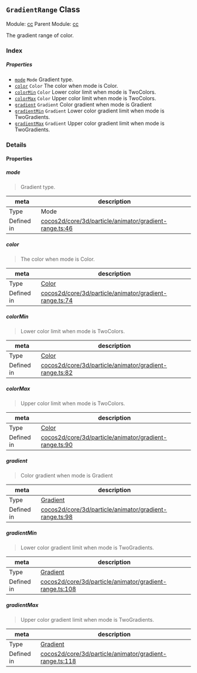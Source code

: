 ## `GradientRange` Class



Module: [cc](../modules/cc.md)
Parent Module: [cc](../modules/cc.md)


The gradient range of color.



### Index

##### Properties

  - [`mode`](#mode) `Mode` Gradient type.
  - [`color`](#color) `Color` The color when mode is Color.
  - [`colorMin`](#colormin) `Color` Lower color limit when mode is TwoColors.
  - [`colorMax`](#colormax) `Color` Upper color limit when mode is TwoColors.
  - [`gradient`](#gradient) `Gradient` Color gradient when mode is Gradient
  - [`gradientMin`](#gradientmin) `Gradient` Lower color gradient limit when mode is TwoGradients.
  - [`gradientMax`](#gradientmax) `Gradient` Upper color gradient limit when mode is TwoGradients.





### Details


#### Properties


##### mode

> Gradient type.

| meta | description |
|------|-------------|
| Type | Mode |
| Defined in | [cocos2d/core/3d/particle/animator/gradient-range.ts:46](https://github.com/cocos-creator/engine/blob/ca662e1d8c009e4c070be6fb12c55967f9cdd6f6/cocos2d/core/3d/particle/animator/gradient-range.ts#L46) |



##### color

> The color when mode is Color.

| meta | description |
|------|-------------|
| Type | <a href="../classes/Color.html" class="crosslink">Color</a> |
| Defined in | [cocos2d/core/3d/particle/animator/gradient-range.ts:74](https://github.com/cocos-creator/engine/blob/ca662e1d8c009e4c070be6fb12c55967f9cdd6f6/cocos2d/core/3d/particle/animator/gradient-range.ts#L74) |



##### colorMin

> Lower color limit when mode is TwoColors.

| meta | description |
|------|-------------|
| Type | <a href="../classes/Color.html" class="crosslink">Color</a> |
| Defined in | [cocos2d/core/3d/particle/animator/gradient-range.ts:82](https://github.com/cocos-creator/engine/blob/ca662e1d8c009e4c070be6fb12c55967f9cdd6f6/cocos2d/core/3d/particle/animator/gradient-range.ts#L82) |



##### colorMax

> Upper color limit when mode is TwoColors.

| meta | description |
|------|-------------|
| Type | <a href="../classes/Color.html" class="crosslink">Color</a> |
| Defined in | [cocos2d/core/3d/particle/animator/gradient-range.ts:90](https://github.com/cocos-creator/engine/blob/ca662e1d8c009e4c070be6fb12c55967f9cdd6f6/cocos2d/core/3d/particle/animator/gradient-range.ts#L90) |



##### gradient

> Color gradient when mode is Gradient

| meta | description |
|------|-------------|
| Type | <a href="../classes/Gradient.html" class="crosslink">Gradient</a> |
| Defined in | [cocos2d/core/3d/particle/animator/gradient-range.ts:98](https://github.com/cocos-creator/engine/blob/ca662e1d8c009e4c070be6fb12c55967f9cdd6f6/cocos2d/core/3d/particle/animator/gradient-range.ts#L98) |



##### gradientMin

> Lower color gradient limit when mode is TwoGradients.

| meta | description |
|------|-------------|
| Type | <a href="../classes/Gradient.html" class="crosslink">Gradient</a> |
| Defined in | [cocos2d/core/3d/particle/animator/gradient-range.ts:108](https://github.com/cocos-creator/engine/blob/ca662e1d8c009e4c070be6fb12c55967f9cdd6f6/cocos2d/core/3d/particle/animator/gradient-range.ts#L108) |



##### gradientMax

> Upper color gradient limit when mode is TwoGradients.

| meta | description |
|------|-------------|
| Type | <a href="../classes/Gradient.html" class="crosslink">Gradient</a> |
| Defined in | [cocos2d/core/3d/particle/animator/gradient-range.ts:118](https://github.com/cocos-creator/engine/blob/ca662e1d8c009e4c070be6fb12c55967f9cdd6f6/cocos2d/core/3d/particle/animator/gradient-range.ts#L118) |






